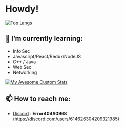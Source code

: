 # Howdy! 

[![Top Langs](https://github-readme-stats.vercel.app/api/top-langs/?username=Cabrothers&theme=tokyonight&Border=13DD57&Text=999999)](https://github.com/anuraghazra/github-readme-stats)

## 🧠 I’m currently learning:

- Info Sec
- Javascript/React/Redux/NodeJS 
- C++ / Java
- Web Sec
- Networking

[![My Awesome Custom Stats](https://awesome-github-stats.azurewebsites.net/user-stats/Cabrothers?theme=tokyonight&Ring=333333&Border=13DD57&Text=999999)](https://git.io/awesome-stats-card)

## 📫 How to reach me:

- [Discord](https://discord.com) : **Error404#0968** (https://discord.com/users/614626304209321985)
